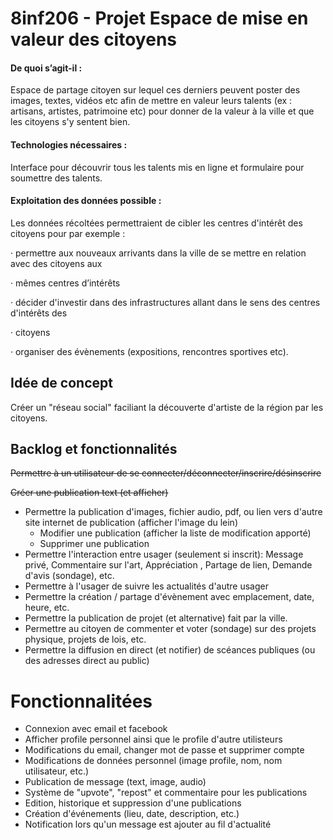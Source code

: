 # 8inf206 - Projet Espace de mise en valeur des citoyens

#### De quoi s’agit-il : 

Espace de partage citoyen sur lequel ces derniers peuvent poster des images, textes, vidéos etc afin de mettre en valeur leurs talents (ex : artisans, artistes, patrimoine etc) pour donner de la valeur à la ville et que les citoyens s'y sentent bien.

#### Technologies nécessaires : 

Interface pour découvrir tous les talents mis en ligne et formulaire pour soumettre des talents.

#### Exploitation des données possible : 

Les données récoltées permettraient de cibler les centres
d'intérêt des citoyens pour par exemple :

·       permettre aux nouveaux arrivants dans la ville de se mettre en relation avec des citoyens aux

·       mêmes centres d’intérêts

·       décider d'investir dans des infrastructures allant dans le sens des centres d'intérêts des

·       citoyens

·       organiser des évènements (expositions, rencontres sportives etc).


## Idée de concept

Créer un "réseau social" faciliant la découverte d'artiste de la région par les citoyens. 

## Backlog et fonctionnalités
~~Permettre à un utilisateur de se connecter/déconnecter/inscrire/désinscrire~~

~~Créer une publication text (et afficher)~~

- Permettre la publication d'images, fichier audio, pdf, ou lien vers d'autre site internet de publication (afficher l'image du lein)
  - Modifier une publication (afficher la liste de modification apporté)
  - Supprimer une publication
- Permettre l'interaction entre usager (seulement si inscrit): Message privé, Commentaire sur l'art, Appréciation , Partage de lien, Demande d'avis (sondage), etc.
- Permettre à l'usager de suivre les actualités d'autre usager
- Permettre la création / partage d'évènement avec emplacement, date, heure, etc.
- Permettre la publication de projet (et alternative) fait par la ville.
- Permettre au citoyen de commenter et voter (sondage) sur des projets physique, projets de lois, etc. 
- Permettre la diffusion en direct (et notifier) de scéances publiques (ou des adresses direct au public)

# Fonctionnalitées
* Connexion avec email et facebook
* Afficher profile personnel ainsi que le profile d'autre utilisteurs
* Modifications du email, changer mot de passe et supprimer compte
* Modifications de données personnel (image profile, nom, nom utilisateur, etc.)
* Publication de message (text, image, audio)
* Système de "upvote", "repost" et commentaire pour les publications
* Edition, historique et suppression d'une publications
* Création d'événements (lieu, date, description, etc.)
* Notification lors qu'un message est ajouter au fil d'actualité

